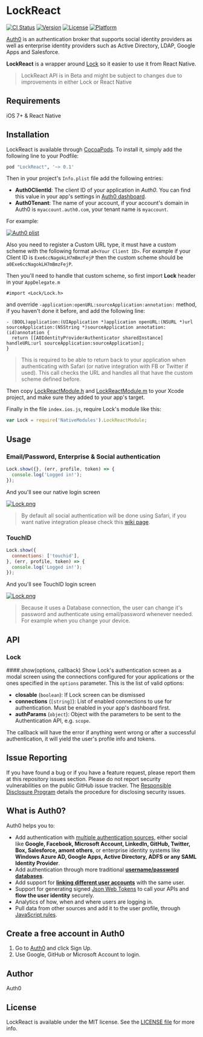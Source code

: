 # LockReact

[![CI Status](http://img.shields.io/travis/auth0/Lock.ReactNative.svg?style=flat)](https://travis-ci.org/auth0/Lock.ReactNative)
[![Version](https://img.shields.io/cocoapods/v/LockReact.svg?style=flat)](http://cocoapods.org/pods/LockReact)
[![License](https://img.shields.io/cocoapods/l/LockReact.svg?style=flat)](http://cocoapods.org/pods/LockReact)
[![Platform](https://img.shields.io/cocoapods/p/LockReact.svg?style=flat)](http://cocoapods.org/pods/LockReact)

[Auth0](https://auth0.com) is an authentication broker that supports social identity providers as well as enterprise identity providers such as Active Directory, LDAP, Google Apps and Salesforce.

**LockReact** is a wrapper around [Lock](https://github.com/auth0/Lock.iOS-OSX) so it easier to use it from React Native.

> LockReact API is in Beta and might be subject to changes due to improvements in either Lock or React Native

## Requirements

iOS 7+ & React Native

## Installation

LockReact is available through [CocoaPods](http://cocoapods.org). To install
it, simply add the following line to your Podfile:

```ruby
pod "LockReact", '~> 0.1'
```

Then in your project's `Info.plist` file add the following entries:

* __Auth0ClientId__: The client ID of your application in _Auth0_. You can find this value in your app's settings in [Auth0 dashboard](https://app.auth0.com/#/applications).
* __Auth0Tenant__: The name of your account, if your account's domain in Auth0 is `myaccount.auth0.com`, your tenant name is `myaccount`.  

For example:

[![Auth0 plist](https://cloudup.com/cdHr2oMAN7d+)](http://auth0.com)

Also you need to register a Custom URL type, it must have a custom scheme with the following format `a0<Your Client ID>`. For example if your Client ID is `Exe6ccNagokLH7mBmzFejP` then the custom scheme should be `a0Exe6ccNagokLH7mBmzFejP`.

Then you'll need to handle that custom scheme, so first import __Lock__ header in your `AppDelegate.m`

```objc
#import <Lock/Lock.h>
```

and override `-application:openURL:sourceApplication:annotation:` method, if you haven't done it before, and add the following line:

```objc
- (BOOL)application:(UIApplication *)application openURL:(NSURL *)url sourceApplication:(NSString *)sourceApplication annotation:(id)annotation {
  return [[A0IdentityProviderAuthenticator sharedInstance] handleURL:url sourceApplication:sourceApplication];
}
```

> This is required to be able to return back to your application when authenticating with Safari (or native integration with FB or Twitter if used). This call checks the URL and handles all that have the custom scheme defined before.

Then copy [LockReactModule.h](https://raw.githubusercontent.com/auth0/Lock.ReactNative/master/Example/iOS/Modules/LockReactModule.h) and [LockReactModule.m](https://raw.githubusercontent.com/auth0/Lock.ReactNative/master/Example/iOS/Modules/LockReactModule.m) to your Xcode project, and make sure they added to your app's target.

Finally in the file `index.ios.js`, require Lock's module like this:

```js
var Lock = require('NativeModules').LockReactModule;
```

## Usage

### Email/Password, Enterprise & Social authentication

```js
Lock.show({}, (err, profile, token) => {
  console.log('Logged in!');
});
```

And you'll see our native login screen

[![Lock.png](http://blog.auth0.com.s3.amazonaws.com/Lock-Widget-Screenshot.png)](https://auth0.com)

> By default all social authentication will be done using Safari, if you want native integration please check this [wiki page](https://github.com/auth0/Lock.iOS-OSX/wiki/Native-Social-Authentication).

### TouchID

```js
Lock.show({
  connections: ['touchid'],
}, (err, profile, token) => {
  console.log('Logged in!');
});
```

And you'll see TouchID login screen

[![Lock.png](http://blog.auth0.com.s3.amazonaws.com/Lock-TouchID-Screenshot.png)](https://auth0.com)

> Because it uses a Database connection, the user can change it's password and authenticate using email/password whenever needed. For example when you change your device.

## API

### Lock

####.show(options, callback)
Show Lock's authentication screen as a modal screen using the connections configured for your applications or the ones specified in the `options` parameter. This is the list of valid options:

* **closable** (`boolean`): If Lock screen can be dismissed
* **connections** (`[string]`): List of enabled connections to use for authentication. Must be enabled in your app's dashboard first.
* **authParams** (`object`): Object with the parameters to be sent to the Authentication API, e.g. `scope`.

The callback will have the error if anything went wrong or after a successful authentication, it will yield the user's profile info and tokens.

## Issue Reporting

If you have found a bug or if you have a feature request, please report them at this repository issues section. Please do not report security vulnerabilities on the public GitHub issue tracker. The [Responsible Disclosure Program](https://auth0.com/whitehat) details the procedure for disclosing security issues.

## What is Auth0?

Auth0 helps you to:

* Add authentication with [multiple authentication sources](https://docs.auth0.com/identityproviders), either social like **Google, Facebook, Microsoft Account, LinkedIn, GitHub, Twitter, Box, Salesforce, amont others**, or enterprise identity systems like **Windows Azure AD, Google Apps, Active Directory, ADFS or any SAML Identity Provider**.
* Add authentication through more traditional **[username/password databases](https://docs.auth0.com/mysql-connection-tutorial)**.
* Add support for **[linking different user accounts](https://docs.auth0.com/link-accounts)** with the same user.
* Support for generating signed [Json Web Tokens](https://docs.auth0.com/jwt) to call your APIs and **flow the user identity** securely.
* Analytics of how, when and where users are logging in.
* Pull data from other sources and add it to the user profile, through [JavaScript rules](https://docs.auth0.com/rules).

## Create a free account in Auth0

1. Go to [Auth0](https://auth0.com) and click Sign Up.
2. Use Google, GitHub or Microsoft Account to login.

## Author

Auth0

## License

LockReact is available under the MIT license. See the [LICENSE file](LICENSE) for more info.
